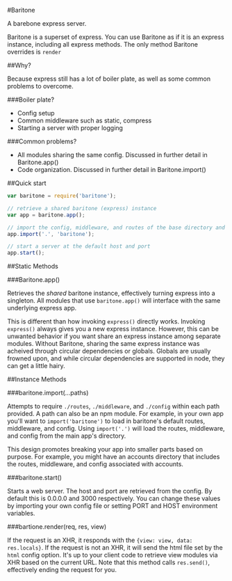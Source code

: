 #Baritone

A barebone express server.

Baritone is a superset of express. You can use Baritone as if it is an express instance, including all
express methods. The only method Baritone overrides is `render`

##Why?

Because express still has a lot of boiler plate, as well as some common problems to overcome.

###Boiler plate?

* Config setup
* Common middleware such as static, compress
* Starting a server with proper logging

###Common problems?

* All modules sharing the same config. Discussed in further detail in Baritone.app()
* Code organization. Discussed in further detail in Baritone.import()

##Quick start

```javascript
var baritone = require('baritone');

// retrieve a shared baritone (express) instance
var app = baritone.app();

// import the config, middleware, and routes of the base directory and baritone
app.import('.', 'baritone');

// start a server at the default host and port
app.start();
```

##Static Methods

###Baritone.app()

Retrieves the *shared* baritone instance, effectively turning express into a singleton. All modules
that use `baritone.app()` will interface with the same underlying express app.

This is different than how invoking `express()` directly works. Invoking `express()` always gives you
a new express instance. However, this can be unwanted behavior if you want share an express instance
among separate modules. Without Baritone, sharing the same express instance was acheived through circular
dependencies or globals. Globals are usually frowned upon, and while circular dependencies are supported
in node, they can get a little hairy.

##Instance Methods

###baritone.import(...paths)

Attempts to require `./routes`, `./middleware`, and `./config` within each path provided. A path can also
be an npm module. For example, in your own app you'll want to `import('baritone')` to load in baritone's
default routes, middleware, and config. Using `import('.')` will load the routes, middleware, and config
from the main app's directory.

This design promotes breaking your app into smaller parts based on purpose. For example, you might have
an accounts directory that includes the routes, middleware, and config associated with accounts.

###baritone.start()

Starts a web server. The host and port are retrieved from the config. By default this is 0.0.0.0 and 3000
respectively. You can change these values by importing your own config file or setting PORT and HOST
environment variables.

###bartione.render(req, res, view)

If the request is an XHR, it responds with the `{view: view, data: res.locals}`. If the request is not an XHR,
it will send the html file set by the `html` config option. It's up to your client code to retrieve view modules
via XHR based on the current URL. Note that this method calls `res.send()`, effectively ending the request
for you.
